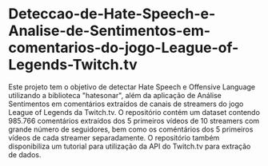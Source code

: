 # Deteccao-de-Hate-Speech-e-Analise-de-Sentimentos-em-comentarios-do-jogo-League-of-Legends-Twitch.tv
Este projeto tem o objetivo de detectar Hate Speech e Offensive Language utilizando a biblioteca "hatesonar", além da aplicação de Análise Sentimentos em comentários extraídos de canais de streamers do jogo League of Legends da Twitch.tv. O repositório contém um dataset contendo 985.766 comentários extraídos dos 5 primeiros vídeos de 10 streamers com grande número de seguidores, bem como os coméntários  dos 5 primeiros vídeos de cada streamer separadamente. O repositório também disponibiliza um tutorial para utilização da API do Twitch.tv para extração de dados.
